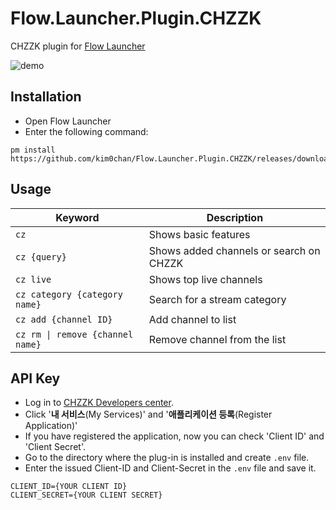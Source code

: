 # Flow.Launcher.Plugin.CHZZK
CHZZK plugin for [Flow Launcher](https://github.com/Flow-launcher/Flow.Launcher)

![demo](https://github.com/user-attachments/assets/515accae-6b66-4c11-acae-7ef20d9ec6c2)

## Installation
- Open Flow Launcher
- Enter the following command:
```shell
pm install https://github.com/kim0chan/Flow.Launcher.Plugin.CHZZK/releases/download/v1.1.0/plugin.zip
```

## Usage
Keyword|Description
---|---
`cz`|Shows basic features
`cz {query}`|Shows added channels or search on CHZZK
`cz live`|Shows top live channels
`cz category {category name}`|Search for a stream category
`cz add {channel ID}`|Add channel to list
`cz rm \| remove {channel name}`|Remove channel from the list

## API Key
- Log in to [CHZZK Developers center](https://developers.chzzk.naver.com/).
- Click '**내 서비스**(My Services)' and '**애플리케이션 등록**(Register Application)'
- If you have registered the application, now you can check 'Client ID' and 'Client Secret'.
- Go to the directory where the plug-in is installed and create `.env` file.
- Enter the issued Client-ID and Client-Secret in the `.env` file and save it.
```plaintext
CLIENT_ID={YOUR CLIENT ID}
CLIENT_SECRET={YOUR CLIENT SECRET}
```